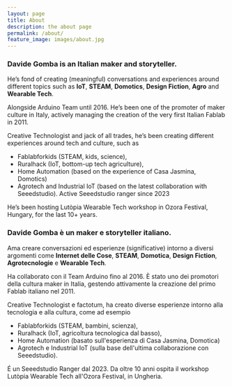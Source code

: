 ```yaml
---
layout: page
title: About
description: the about page
permalink: /about/
feature_image: images/about.jpg
---
```



### Davide Gomba is an Italian maker and storyteller.

He’s fond of creating (meaningful) conversations and experiences around different topics such as **IoT**, **STEAM**, **Domotics**, **Design Fiction**, **Agro** and **Wearable Tech**.

Alongside Arduino Team until 2016.
He’s been one of the promoter of maker culture in Italy, actively managing the creation of the very first Italian Fablab in 2011.

Creative Technologist and jack of all trades, he’s been creating different experiences around tech and culture, such as
* Fablabforkids (STEAM, kids, science), 
* Ruralhack (IoT, bottom-up tech agriculture), 
* Home Automation (based on the experience of Casa Jasmina, Domotics) 
* Agrotech and Industrial IoT (based on the latest collaboration with Seeedstudio). 
Active Seeedstudio ranger since 2023

He’s been hosting Lutòpia Wearable Tech workshop in Ozora Festival, Hungary, for the last 10+ years.



### Davide Gomba è un maker e storyteller italiano.

Ama creare conversazioni ed esperienze (significative) intorno a diversi argomenti come **Internet delle Cose**, **STEAM**, **Domotica**, **Design Fiction**, **Agrotecnologie** e **Wearable Tech**.

Ha collaborato con il Team Arduino fino al 2016. 
È stato uno dei promotori della cultura maker in Italia, gestendo attivamente la creazione del primo Fablab italiano nel 2011.

Creative Technologist e factotum, ha creato diverse esperienze intorno alla tecnologia e alla cultura, come ad esempio
* Fablabforkids (STEAM, bambini, scienza), 
* Ruralhack (IoT, agricoltura tecnologica dal basso), 
* Home Automation (basato sull'esperienza di Casa Jasmina, Domotica) 
* Agrotech e Industrial IoT (sulla base dell'ultima collaborazione con Seeedstudio). 

É un Seeedstudio Ranger dal 2023. 
Da oltre 10 anni ospita il workshop Lutòpia Wearable Tech all'Ozora Festival, in Ungheria.

